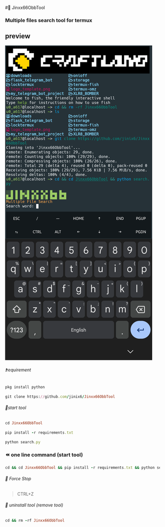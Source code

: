 #🔋 Jinxx66ObbTool
### Multiple files search tool for termux

## preview


![screenshot](/Screenshot_20231017_011748_Termux.png)


###### ❗requirement
```ruby
pkg install python
```
```ruby
git clone https://github.com/jinix6/Jinxx66ObbTool
```

###### 🏃start tool
```ruby
cd Jinxx66ObbTool
```
```ruby
pip install -r requirements.txt
```
```ruby
python search.py
```

### ⏪ one line command (start tool)
```ruby
cd && cd Jinxx66ObbTool && pip install -r requirements.txt && python search.py
```

###### 🛑 Force Stop
> CTRL+Z

###### 🚮 uninstall tool (remove tool)
```ruby
cd && rm -rf Jinxx66ObbTool
```
